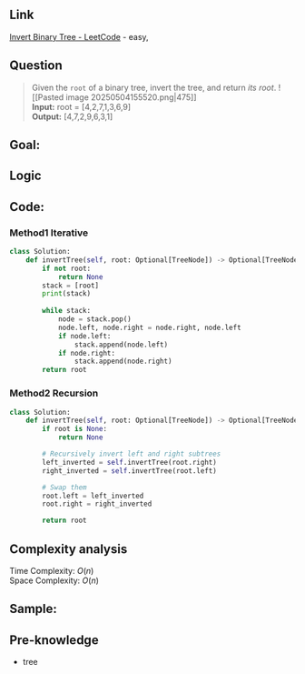 ## Link
[Invert Binary Tree - LeetCode](https://leetcode.com/problems/invert-binary-tree/) - easy,
## Question
>Given the `root` of a binary tree, invert the tree, and return _its root_.
>![[Pasted image 20250504155520.png|475]]<br>
>**Input:** root = [4,2,7,1,3,6,9]<br>
>**Output:** [4,7,2,9,6,3,1]
## Goal:

## Logic

## Code:
### Method1 Iterative
```python
class Solution:
    def invertTree(self, root: Optional[TreeNode]) -> Optional[TreeNode]:
        if not root:
            return None
        stack = [root]
        print(stack)
        
        while stack:
            node = stack.pop()
            node.left, node.right = node.right, node.left
            if node.left:
                stack.append(node.left)
            if node.right:
                stack.append(node.right)
        return root
```

### Method2 Recursion
```python
class Solution:
    def invertTree(self, root: Optional[TreeNode]) -> Optional[TreeNode]:
        if root is None:
            return None

        # Recursively invert left and right subtrees
        left_inverted = self.invertTree(root.right)
        right_inverted = self.invertTree(root.left)

        # Swap them
        root.left = left_inverted
        root.right = right_inverted

        return root
```
## Complexity analysis
Time Complexity: $O(n)$<br>
Space Complexity: $O(n)$

## Sample: 


## Pre-knowledge
- tree
